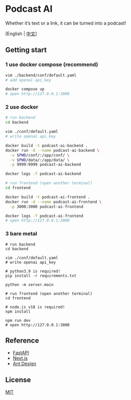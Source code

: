 # Podcast AI

Whether it’s text or a link, it can be turned into a podcast!

[English | [中文](./README_CN.md)]

## Getting start

### 1 use docker compose (recommend)

```bash
vim ./backend/conf/default.yaml
# add openai api_key

docker compose up
# open http://127.0.0.1:3000
```

### 2 use docker

```bash
# run backend
cd backend

vim ./conf/default.yaml
# write openai api_key

docker build -t podcast-ai-backend .
docker run -d --name podcast-ai-backend \
  -v $PWD/conf/:/app/conf/ \
  -v $PWD/data/:/app/data/ \
  -p 9999:9999 podcast-ai-backend

docker logs -f podcast-ai-backend

# run frontend (open another terminal)
cd frontend

docker build -t podcast-ai-frontend .
docker run -d --name podcast-ai-frontend \
  -p 3000:3000 podcast-ai-frontend

docker logs -f podcast-ai-frontend
# open http://127.0.0.1:3000
```

### 3 bare metal

```shell
# run backend
cd backend

vim ./conf/default.yaml
# write openai api_key

# python3.9 is required!
pip install -r requirements.txt

python -m server.main

# run frontend (open another terminal)
cd frontend

# node.js v18 is required!
npm install

npm run dev
# open http://127.0.0.1:3000
```

## Reference

- [FastAPI](https://fastapi.tiangolo.com/)
- [Next.js](https://nextjs.org/)
- [Ant Design](https://ant.design/)

## License

[MIT](./LICENSE)
